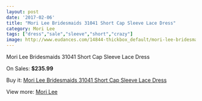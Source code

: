```yaml
---
layout: post
date: '2017-02-06'
title: "Mori Lee Bridesmaids 31041 Short Cap Sleeve Lace Dress"
category: Mori Lee
tags: ["dress","sale","sleeve","short","crazy"]
image: http://www.eudances.com/14844-thickbox_default/mori-lee-bridesmaids-31041-short-cap-sleeve-lace-dress.jpg
---
```

Mori Lee Bridesmaids 31041 Short Cap Sleeve Lace Dress

On Sales: **$235.99**
<a href="https://www.eudances.com/en/mori-lee/4425-mori-lee-bridesmaids-31041-short-cap-sleeve-lace-dress.html"><amp-img layout="responsive" width="600" height="600" src="//www.eudances.com/14844-thickbox_default/mori-lee-bridesmaids-31041-short-cap-sleeve-lace-dress.jpg" alt="Mori Lee Bridesmaids 31041 Short Cap Sleeve Lace Dress 0" /></a>
<a href="https://www.eudances.com/en/mori-lee/4425-mori-lee-bridesmaids-31041-short-cap-sleeve-lace-dress.html"><amp-img layout="responsive" width="600" height="600" src="//www.eudances.com/14845-thickbox_default/mori-lee-bridesmaids-31041-short-cap-sleeve-lace-dress.jpg" alt="Mori Lee Bridesmaids 31041 Short Cap Sleeve Lace Dress 1" /></a>
<a href="https://www.eudances.com/en/mori-lee/4425-mori-lee-bridesmaids-31041-short-cap-sleeve-lace-dress.html"><amp-img layout="responsive" width="600" height="600" src="//www.eudances.com/14846-thickbox_default/mori-lee-bridesmaids-31041-short-cap-sleeve-lace-dress.jpg" alt="Mori Lee Bridesmaids 31041 Short Cap Sleeve Lace Dress 2" /></a>
<a href="https://www.eudances.com/en/mori-lee/4425-mori-lee-bridesmaids-31041-short-cap-sleeve-lace-dress.html"><amp-img layout="responsive" width="600" height="600" src="//www.eudances.com/14847-thickbox_default/mori-lee-bridesmaids-31041-short-cap-sleeve-lace-dress.jpg" alt="Mori Lee Bridesmaids 31041 Short Cap Sleeve Lace Dress 3" /></a>
<a href="https://www.eudances.com/en/mori-lee/4425-mori-lee-bridesmaids-31041-short-cap-sleeve-lace-dress.html"><amp-img layout="responsive" width="600" height="600" src="//www.eudances.com/14848-thickbox_default/mori-lee-bridesmaids-31041-short-cap-sleeve-lace-dress.jpg" alt="Mori Lee Bridesmaids 31041 Short Cap Sleeve Lace Dress 4" /></a>

Buy it: [Mori Lee Bridesmaids 31041 Short Cap Sleeve Lace Dress](https://www.eudances.com/en/mori-lee/4425-mori-lee-bridesmaids-31041-short-cap-sleeve-lace-dress.html "Mori Lee Bridesmaids 31041 Short Cap Sleeve Lace Dress")

View more: [Mori Lee](https://www.eudances.com/en/65-mori-lee "Mori Lee")